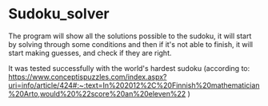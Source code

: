 # Sudoku_solver

The program will show all the solutions possible to the sudoku, it will start by solving through some conditions and then if it's not able to finish, it will start making guesses, and check if they are right.

It was tested successfully with the world's hardest sudoku (according to: https://www.conceptispuzzles.com/index.aspx?uri=info/article/424#:~:text=In%202012%2C%20Finnish%20mathematician%20Arto,would%20%22score%20an%20eleven%22 )
